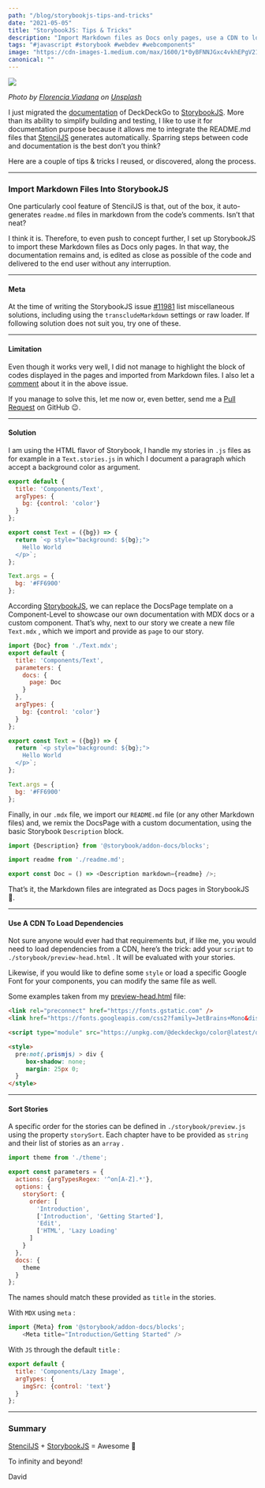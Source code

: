 ```yaml
---
path: "/blog/storybookjs-tips-and-tricks"
date: "2021-05-05"
title: "StorybookJS: Tips & Tricks"
description: "Import Markdown files as Docs only pages, use a CDN to load dependencies & sort stories in StorybookJS."
tags: "#javascript #storybook #webdev #webcomponents"
image: "https://cdn-images-1.medium.com/max/1600/1*0yBFNNJGxc4vkhEPgV21aA.jpeg"
canonical: ""
---
```


![](https://cdn-images-1.medium.com/max/1600/1*0yBFNNJGxc4vkhEPgV21aA.jpeg)

*Photo by [Florencia Viadana](https://unsplash.com/@florenciaviadana?utm_source=unsplash&utm_medium=referral&utm_content=creditCopyText) on [Unsplash](https://unsplash.com/s/photos/books?utm_source=unsplash&utm_medium=referral&utm_content=creditCopyText)*

I just migrated the [documentation](https://docs.deckdeckgo.com) of DeckDeckGo to [StorybookJS](https://storybook.js.org/). More than its ability to simplify building and testing, I like to use it for documentation purpose because it allows me to integrate the README.md files that [StencilJS](https://stenciljs.com/) generates automatically. Sparring steps between code and documentation is the best don’t you think?

Here are a couple of tips & tricks I reused, or discovered, along the process.

*****

### Import Markdown Files Into StorybookJS

One particularly cool feature of StencilJS is that, out of the box, it auto-generates `readme.md` files in markdown from the code’s comments. Isn’t that neat?

I think it is. Therefore, to even push to concept further, I set up StorybookJS to import these Markdown files as Docs only pages. In that way, the documentation remains and, is edited as close as possible of the code and delivered to the end user without any interruption.

*****

#### Meta

At the time of writing the StorybookJS issue [#11981](https://github.com/storybookjs/storybook/issues/11981) list miscellaneous solutions, including using the `transcludeMarkdown` settings or raw loader. If following solution does not suit you, try one of these.

*****

#### Limitation

Even though it works very well, I did not manage to highlight the block of codes displayed in the pages and imported from Markdown files. I also let a [comment](https://github.com/storybookjs/storybook/issues/11981#issuecomment-830158237) about it in the above issue.

If you manage to solve this, let me now or, even better, send me a [Pull Request](https://github.com/deckgo/deckdeckgo/) on GitHub 😉.

*****

#### Solution

I am using the HTML flavor of Storybook, I handle my stories in `.js` files as for example in a `Text.stories.js` in which I document a paragraph which accept a background color as argument.

```javascript
export default {
  title: 'Components/Text',
  argTypes: {
    bg: {control: 'color'}
  }
};

export const Text = ({bg}) => {
  return `<p style="background: ${bg};">
    Hello World
  </p>`;
};

Text.args = {
  bg: '#FF6900'
};
```

According [StorybookJS](https://storybook.js.org/docs/react/writing-docs/docs-page), we can replace the DocsPage template on a Component-Level to showcase our own documentation with MDX docs or a custom component. That’s why, next to our story we create a new file `Text.mdx` , which we import and provide as `page` to our story.

```javascript
import {Doc} from './Text.mdx';
export default {
  title: 'Components/Text',
  parameters: {
    docs: {
      page: Doc
    }
  },
  argTypes: {
    bg: {control: 'color'}
  }
};

export const Text = ({bg}) => {
  return `<p style="background: ${bg};">
    Hello World
  </p>`;
};

Text.args = {
  bg: '#FF6900'
};
```

Finally, in our `.mdx` file, we import our `README.md` file (or any other Markdown files) and, we remix the DocsPage with a custom documentation, using the basic Storybook `Description` block.

```javascript
import {Description} from '@storybook/addon-docs/blocks';

import readme from './readme.md';

export const Doc = () => <Description markdown={readme} />;
```

That’s it, the Markdown files are integrated as Docs pages in StorybookJS 🥳.

*****

#### Use A CDN To Load Dependencies

Not sure anyone would ever had that requirements but, if like me, you would need to load dependencies from a CDN, here’s the trick: add your `script` to `./storybook/preview-head.html` . It will be evaluated with your stories.

Likewise, if you would like to define some `style` or load a specific Google Font for your components, you can modify the same file as well.

Some examples taken from my [preview-head.html](https://github.com/deckgo/deckdeckgo/blob/main/docs/.storybook/preview-head.html) file:

```html
<link rel="preconnect" href="https://fonts.gstatic.com" />
<link href="https://fonts.googleapis.com/css2?family=JetBrains+Mono&display=swap" rel="stylesheet" />

<script type="module" src="https://unpkg.com/@deckdeckgo/color@latest/dist/deckdeckgo-color/deckdeckgo-color.esm.js"></script>

<style>
  pre:not(.prismjs) > div {
     box-shadow: none;
     margin: 25px 0;
  }
</style>
```

*****

#### Sort Stories

A specific order for the stories can be defined in `./storybook/preview.js` using the property `storySort`. Each chapter have to be provided as `string` and their list of stories as an `array` .

```javascript
import theme from './theme';

export const parameters = {
  actions: {argTypesRegex: '^on[A-Z].*'},
  options: {
    storySort: {
      order: [
        'Introduction',
        ['Introduction', 'Getting Started'],
        'Edit',
        ['HTML', 'Lazy Loading'
      ]
    }
  },
  docs: {
    theme
  }
};
```

The names should match these provided as `title` in the stories.

With `MDX` using `meta` :

```javascript
import {Meta} from '@storybook/addon-docs/blocks';
    <Meta title="Introduction/Getting Started" />
```

With `JS` through the default `title` :

```javascript
export default {
  title: 'Components/Lazy Image',
  argTypes: {
    imgSrc: {control: 'text'}
  }
};
```

*****

### Summary

[StencilJS](https://stenciljs.com/) + [StorybookJS](https://storybook.js.org/) =
Awesome 💪

To infinity and beyond!

David
